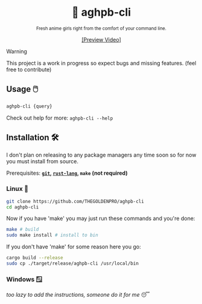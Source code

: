 <div align="center">

  # 💽 aghpb-cli

  <sub>Fresh anime girls right from the comfort of your command line.</sub>

  [[Preview Video]](https://github.com/THEGOLDENPRO/aghpb-cli/assets/66202304/8a153986-0ed2-4b6d-92a0-a8729faa0d7d)

</div>

> [!WARNING]
> 
> This project is a work in progress so expect bugs and missing features. (feel free to contribute)

## Usage 🖱️
```sh
aghpb-cli {query}
```
Check out help for more: ``aghpb-cli --help``

## Installation 🛠️
I don't plan on releasing to any package managers any time soon so for now you must install from source.

Prerequisites: **[``git``](https://git-scm.com/downloads), [``rust-lang``](https://www.rust-lang.org/tools/install), ``make`` (not required)**

### Linux 🐧
```sh
git clone https://github.com/THEGOLDENPRO/aghpb-cli
cd aghpb-cli
```
Now if you have 'make' you may just run these commands and you're done:
```sh
make # build
sudo make install # install to bin
```
If you don't have 'make' for some reason here you go:
```sh
cargo build --release
sudo cp ./target/release/aghpb-cli /usr/local/bin
```

### Windows 🪟
*too lazy to add the instructions, someone do it for me* 😴
